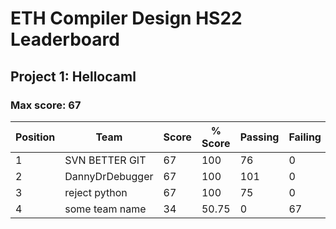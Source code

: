 # ETH Compiler Design HS22 Leaderboard

## Project 1: Hellocaml

### Max score: 67

| Position | Team | Score | % Score | Passing | Failing |
| --- | --- | --- | --- | --- | --- |
| 1| SVN BETTER GIT | 67 | 100 | 76 | 0 |
| 2| DannyDrDebugger | 67 | 100 | 101 | 0 |
| 3| reject python | 67 | 100 | 75 | 0 |
| 4| some team name | 34 | 50.75 | 0 | 67 |


